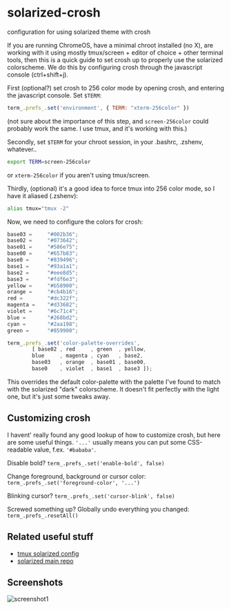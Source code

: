 solarized-crosh
===============

configuration for using solarized theme with crosh

If you are running ChromeOS, have a minimal chroot installed (no X), are working with it using mostly tmux/screen + editor of choice + other terminal tools, then this is a quick guide to set crosh up to properly use the solarized colorscheme. We do this by configuring crosh through the javascript console (ctrl+shift+j).

First (optional?) set crosh to 256 color mode by opening crosh, and entering the javascript console. Set ```$TERM```:

```javascript
term_.prefs_.set('environment', { TERM: "xterm-256color" })
```
(not sure about the importance of this step, and ```screen-256color``` could probably work the same. I use tmux, and it's working with this.) 


Secondly, set ```$TERM``` for your chroot session, in your .bashrc, .zshenv, whatever..
 
```bash
export TERM=screen-256color
```
or ```xterm-256color``` if you aren't using tmux/screen.


Thirdly, (optional) it's a good idea to force tmux into 256 color mode, so I have it aliased (.zshenv):

```bash
alias tmux="tmux -2"
```


Now, we need to configure the colors for crosh: 

```javascript
base03 =     "#002b36";
base02 =     "#073642";
base01 =     "#586e75";
base00 =     "#657b83";
base0 =      "#839496";
base1 =      "#93a1a1";
base2 =      "#eee8d5";
base3 =      "#fdf6e3";
yellow =     "#b58900";
orange =     "#cb4b16";
red =        "#dc322f";
magenta =    "#d33682";
violet =     "#6c71c4";
blue =       "#268bd2";
cyan =       "#2aa198";
green =      "#859900";

term_.prefs_.set('color-palette-overrides',
        [ base02 , red     , green  , yellow,
        blue     , magenta , cyan   , base2,
        base03   , orange  , base01 , base00,
        base0    , violet  , base1  , base3 ]);
```
This overrides the default color-palette with the palette I've found to match with the solarized "dark" colorscheme. It doesn't fit perfectly with the light one, but it's just some tweaks away.

## Customizing crosh
I havent' really found any good lookup of how to customize crosh, but here are some useful things. ```'...'``` usually means you can put some CSS-readable value, f.ex. ```'#bababa'```.

Disable bold? ```term_.prefs_.set('enable-bold', false)```

Change foreground, background or cursor color: ```term_.prefs_.set('foreground-color', '...')```

Blinking cursor? ```term_.prefs_.set('cursor-blink', false)```

Screwed something up?  Globally undo everything you changed: ```term_.prefs_.resetAll()```


## Related useful stuff

* [tmux solarized config](https://github.com/seebi/tmux-colors-solarized)
* [solarized main repo](https://github.com/altercation/solarized)

## Screenshots

![screenshot1](https://raw.github.com/jarlg/solarized-crosh/master/ss1.png)
